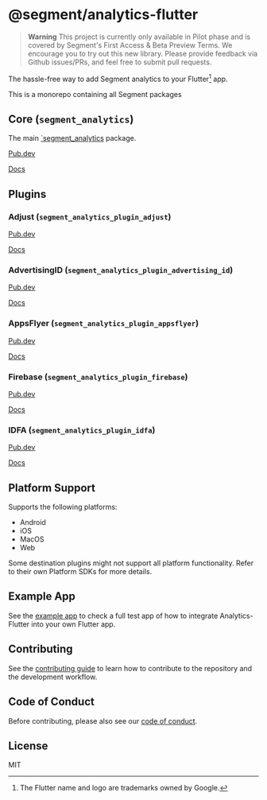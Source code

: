 # @segment/analytics-flutter

> **Warning**
> This project is currently only available in Pilot phase and is covered by Segment's First Access & Beta Preview Terms. We encourage you to try out this new library. Please provide feedback via Github issues/PRs, and feel free to submit pull requests.

The hassle-free way to add Segment analytics to your Flutter[^1] app.

This is a monorepo containing all Segment packages

## Core (`segment_analytics`)

The main [`segment_analytics](http://pub.dev/packages/segment_analytics) package.

[Pub.dev](http://pub.dev/packages/segment_analytics)

[Docs](packages/core#readme)

## Plugins

### Adjust (`segment_analytics_plugin_adjust`)

[Pub.dev](http://pub.dev/packages/segment_analytics_plugin_adjust)

[Docs](packages/plugins/plugin_adjust#readme)

### AdvertisingID (`segment_analytics_plugin_advertising_id`)

[Pub.dev](http://pub.dev/packages/segment_analytics_plugin_advertising_id)

[Docs](packages/plugins/plugin_advertising_id#readme)

### AppsFlyer (`segment_analytics_plugin_appsflyer`)

[Pub.dev](http://pub.dev/packages/segment_analytics_plugin_appsflyer)

[Docs](packages/plugins/plugin_appsflyer#readme)

### Firebase (`segment_analytics_plugin_firebase`)

[Pub.dev](http://pub.dev/packages/segment_analytics_plugin_firebase)

[Docs](packages/plugins/plugin_firebase#readme)

### IDFA (`segment_analytics_plugin_idfa`)

[Pub.dev](http://pub.dev/packages/segment_analytics_plugin_idfa)

[Docs](packages/plugins/plugin_idfa#readme)

## Platform Support

Supports the following platforms:

- Android
- iOS
- MacOS
- Web

Some destination plugins might not support all platform functionality. Refer to their own Platform SDKs for more details.

## Example App

See the [example app](./example/README.md) to check a full test app of how to integrate Analytics-Flutter into your own Flutter app.

## Contributing

See the [contributing guide](CONTRIBUTING.md) to learn how to contribute to the repository and the development workflow.

## Code of Conduct

Before contributing, please also see our [code of conduct](CODE_OF_CONDUCT.md).

## License

MIT

[^1]: The Flutter name and logo are trademarks owned by Google.

[circleci-image]: TODO
[circleci-url]: https://app.circleci.com/pipelines/github/segmentio/analytics-flutter
